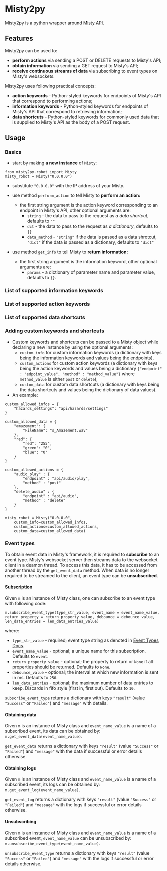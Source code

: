 # Misty2py
Misty2py is a python wrapper around [Misty API](https://docs.mistyrobotics.com/misty-ii/rest-api/api-reference/ "Misty Robotics REST API").

## Features
Misty2py can be used to:
- **perform actions** via sending a POST or DELETE requests to Misty's API;
- **obtain information** via sending a GET request to Misty's API;
- **receive continuous streams of data** via subscribing to event types on Misty's websockets.

Misty2py uses following practical concepts:
- **action keywords** - Python-styled keywords for endpoints of Misty's API that correspond to performing actions;
- **information keywords** - Python-styled keywords for endpoints of Misty's API that correspond to retrieving information;
- **data shortcuts** - Python-styled keywords for commonly used data that is supplied to Misty's API as the body of a POST request.

## Usage
### Basics
- start by making **a new instance** of `Misty`:

```
from misty2py.robot import Misty
misty_robot = Misty("0.0.0.0")
```

- substitute `"0.0.0.0"` with the IP address of your Misty.

- use method `perform_action` to tell Misty to **perform an action:**
    - the first string argument is the action keyword corresponding to an endpoint in Misty's API, other optional arguments are:
        - `string` - the data to pass to the request as *a data shortcut*, defaults to `""`
        - `dct` - the data to pass to the request as *a dictionary*, defaults to `{}`
        - `data_method` - `"string"` if the data is passed as a data shrotcut, `"dict"` if the data is passed as a dictionary, defaults to `"dict"`

- use method `get_info` to tell Misty to **return information:**
    - the first string argument is the information keyword, other optional arguments are:
        - `params` - a dictionary of parameter name and parameter value, defaults to `{}`.



### List of supported information keywords

### List of supported action keywords

### List of supported data shortcuts


### Adding custom keywords and shortcuts
- Custom keywords and shortcuts can be passed to a Misty object while declaring a new instance by using the optional arguments:
    - `custom_info` for custom information keywords (a dictionary with keys being the information keywords and values being the endpoints),
    - `custom_actions` for custom action keywords (a dictionary with keys being the action keywords and values being a dictionary `{"endpoint" : "edpoint_value", "method" : "method_value"}` where `method_value` is either `post` or `delete`),
    - `custom_data` for custom data shortcuts (a dictionary with keys being the data shortcuts and values being the dictionary of data values).
- An example:

```
custom_allowed_infos = {
    "hazards_settings": "api/hazards/settings"
}

custom_allowed_data = {
    "amazement": {
        "FileName": "s_Amazement.wav"
    },
    "red": {
        "red": "255",
        "green": "0",
        "blue": "0"
    }
}

custom_allowed_actions = {
    "audio_play" : {
        "endpoint" : "api/audio/play",
        "method" : "post"
    },
    "delete_audio" : {
        "endpoint" : "api/audio",
        "method" : "delete"
    }
}

misty_robot = Misty("0.0.0.0", 
    custom_info=custom_allowed_infos, 
    custom_actions=custom_allowed_actions, 
    custom_data=custom_allowed_data)
```

### Event types
To obtain event data in Misty's framework, it is required to **subscribe** to an event type. Misty's websocket server then streams data to the websocket client in a deamon thread. To access this data, it has to be accessed from another thread by the `get_event_data` method. When data is no longer required to be streamed to the client, an event type can be **unsubscribed**.

#### Subscription
Given `m` is an instance of Misty class, one can subscribe to an event type with following code:
```
m.subscribe_event_type(type_str_value, event_name = event_name_value, return_property = return_property_value, debounce = debounce_value, len_data_entries = len_data_entries_value)
```
where:
- `type_str_value` - required; event type string as denoted in [Event Types Docs](https://docs.mistyrobotics.com/misty-ii/robot/sensor-data/ "Misty Robotics Event Types").
- `event_name_value` - optional; a unique name for this subscription. Defaults to `event`.
- `return_property_value` - optional; the property to return or `None` if all properties should be returned. Defaults to `None`.
- `debounce_value` - optional; the interval at which new information is sent in ms. Defaults to `250`.
- `len_data_entries` - optional; the maximum number of data entries to keep. Discards in fifo style (first in, first out). Defaults to `10`.

`subscribe_event_type` returns a dictionary with keys `"result"` (value `"Success"` or `"Failed"`) and `"message"` with details.

#### Obtaining data
Given `m` is an instance of Misty class and `event_name_value` is a name of a subscribed event, its data can be obtained by: `m.get_event_data(event_name_value)`.

`get_event_data` returns a dictionary with keys `"result"` (value `"Success"` or `"Failed"`) and `"message"` with the data if successful or error details otherwise.

#### Obtaining logs
Given `m` is an instance of Misty class and `event_name_value` is a name of a subscribed event, its logs can be obtained by: `m.get_event_log(event_name_value)`.

`get_event_log` returns a dictionary with keys `"result"` (value `"Success"` or `"Failed"`) and `"message"` with the logs if successful or error details otherwise.

#### Unsubscribing
Given `m` is an instance of Misty class and `event_name_value` is a name of a subscribed event, `event_name_value` can be unsubscribed by: `m.unsubscribe_event_type(event_name_value)`.

`unsubscribe_event_type` returns a dictionary with keys `"result"` (value `"Success"` or `"Failed"`) and `"message"` with the logs if successful or error details otherwise.